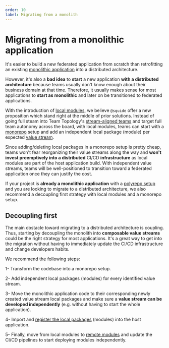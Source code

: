 ```yaml
---
order: 10
label: Migrating from a monolith
---
```


# Migrating from a monolithic application

It's easier to build a new federated application from scratch than retrofitting an existing [monolithic application](https://en.wikipedia.org/wiki/Monolithic_application) into a distributed architecture. 

However, it's also a **bad idea** to **start** a new application **with a distributed architecture** because teams usually don't know enough about their business domain at that time. Therefore, it usually makes sense for most applications to **start as monolithic** and later on be transitioned to federated applications.

With the introduction of [local modules](/references/registration/registerLocalModules.md), we believe `@squide` offer a new proposition which stand right at the middle of prior solutions. Instead of going full steam into Team Topology's [stream-aligned teams](https://www.shortform.com/blog/stream-aligned-teams/) and target full team autonomy across the board, with local modules, teams can start with a [monorepo](https://en.wikipedia.org/wiki/Monorepo) setup and add an independent local package (module) per expected [value stream](https://en.wikipedia.org/wiki/Value_stream).

Since adding/deleting local packages in a monorepo setup is pretty cheap, teams won't fear reorganizing their value streams along the way and **won't invest preemptively into a distributed** CI/CD **infrastructure** as local modules are part of the host application build. With independent value streams, teams will be well-positioned to transition toward a federated application once they can justify the cost.

If your project is **already a monolithic application** with a [polyrepo setup](https://github.com/joelparkerhenderson/monorepo-vs-polyrepo#what-is-polyrepo) and you are looking to migrate to a distributed architecture, we also recommend a decoupling first strategy with local modules and a monorepo setup.

## Decoupling first

The main obstacle toward migrating to a distributed architecture is coupling. Thus, starting by decoupling the monolith into **composable value streams** could be the right strategy for most applications. It's a great way to get into the migration without having to immediately update the CI/CD infrastructure and change developers habits.

We recommend the following steps:

1- Transform the codebase into a monorepo setup.

2- Add independent local packages (modules) for every identified value stream.

3- Move the monolithic application code to their corresponding newly created value stream local packages and make sure a **value stream can be developed independently** (e.g. without having to start the whole application).

4- Import and [register the local packages](/references/registration/registerLocalModules.md) (modules) into the host application.

5- Finally, move from local modules to [remote modules](/references/registration/registerRemoteModules.md) and update the CI/CD pipelines to start deploying modules independently.
